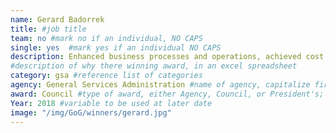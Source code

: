 ```yaml
---
name: Gerard Badorrek
title: #job title
team: no #mark no if an individual, NO CAPS
single: yes  #mark yes if an individual NO CAPS
description: Enhanced business processes and operations, achieved cost reduction goals, reduced enterprise audit findings and control weaknesses, and strengthened employee engagement within GSA's Office of the Chief Financial Officer (OCFO).  The OCFO team and business partners identified 200,000+ hours of work across GSA that could be eliminated, optimized or automated through robotics and redirected to higher-value work.  
#description of why there winning award, in an excel spreadsheet
category: gsa #reference list of categories
agency: General Services Administration #name of agency, capitalize first letter of each name
award: Council #type of award, either Agency, Council, or President's; this is case sensitive so make sure to match the options listed exactly. This section generates the format of the card
Year: 2018 #variable to be used at later date
image: "/img/GoG/winners/gerard.jpg"
---
```

